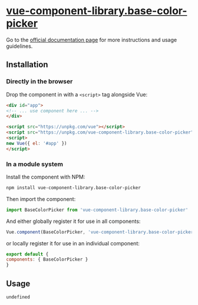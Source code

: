 # [vue-component-library.base-color-picker](https://www.vuecomponentlibrary.com/components/base-color-picker.html)

Go to the [official documentation page](https://www.vuecomponentlibrary.com/components/base-color-picker.html) for more instructions and usage guidelines.

## Installation

### Directly in the browser

Drop the component in with a `<script>` tag alongside Vue:

```html
<div id="app">
<!-- ... use component here ... -->
</div>

<script src="https://unpkg.com/vue"></script>
<script src="https://unpkg.com/vue-component-library.base-color-picker"></script>
<script>
new Vue({ el: '#app' })
</script>
```

### In a module system

Install the component with NPM:

```bash
npm install vue-component-library.base-color-picker
```

Then import the component:

```js
import BaseColorPicker from 'vue-component-library.base-color-picker'
```

And either globally register it for use in all components:

```js
Vue.component(BaseColorPicker, 'vue-component-library.base-color-picker')
```

or locally register it for use in an individual component:

```js
export default {
components: { BaseColorPicker }
}
```

## Usage

```html
undefined
```
